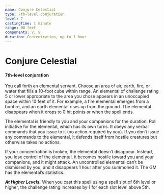 ```yaml
---
name: Conjure Celestial
type: 7th-level conjuration
level: 7
castingTime: 1 minute
range: 90 feet
components: V, S
duration: Concentration, up to 1 hour
---
```


# Conjure Celestial

#### 7th-level conjuration

You call forth an elemental servant. Choose an area of air, earth, fire, or water that fills a 10-foot cube within range. An elemental of challenge rating 5 or lower appropriate to the area you chose appears in an unoccupied space within 10 feet of it. For example, a fire elemental emerges from a bonfire, and an earth elemental rises up from the ground. The elemental disappears when it drops to 0 hit points or when the spell ends.

The elemental is friendly to you and your companions for the duration. Roll initiative for the elemental, which has its own turns. It obeys any verbal commands that you issue to it (no action required by you). If you don’t issue any commands to the elemental, it defends itself from hostile creatures but otherwise takes no actions.

If your concentration is broken, the elemental doesn’t disappear. Instead, you lose control of the elemental, it becomes hostile toward you and your companions, and it might attack. An uncontrolled elemental can’t be dismissed by you, and it disappears 1 hour after you summoned it. The GM has the elemental’s statistics.

_**At Higher Levels.**_ When you cast this spell using a spell slot of 6th level or higher, the challenge rating increases by 1 for each slot level above 5th.
